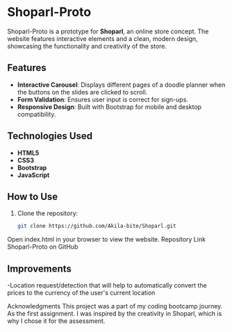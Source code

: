 # Shoparl-Proto

Shoparl-Proto is a prototype for **Shoparl**, an online store concept. The website features interactive elements and a clean, modern design, showcasing the functionality and creativity of the store.

## Features
- **Interactive Carousel**: Displays different pages of a doodle planner when the buttons on the slides are clicked to scroll.
- **Form Validation**: Ensures user input is correct for sign-ups.
- **Responsive Design**: Built with Bootstrap for mobile and desktop compatibility.

## Technologies Used
- **HTML5**
- **CSS3**
- **Bootstrap**
- **JavaScript**

## How to Use
1. Clone the repository:
   ```bash
   git clone https://github.com/Akila-bite/Shoparl.git
Open index.html in your browser to view the website.
Repository Link
Shoparl-Proto on GitHub

## Improvements
-Location request/detection that will help to automatically convert the prices to the currency of the user's current location

Acknowledgments
This project was a part of my coding bootcamp journey. As the first assignment. I was inspired by the creativity in Shoparl, which is why I chose it for the assessment.
